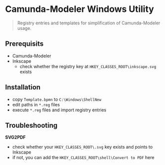 # Camunda-Modeler Windows Utility

> Registry entries and templates for simplification of Camunda-Modeler usage.

## Prerequisits

* Camunda-Modeler
* Inkscape
    * check whether the registry key at `HKEY_CLASSES_ROOT\inkscape.svg` exists

## Installation

* copy `Template.bpmn` to `C:\Windows\ShellNew`
* edit paths in `*.reg` files
* execute `*.reg` files and import registry entries

## Troubleshooting

**SVG2PDF**
* check whether your `HKEY_CLASSES_ROOT\.svg` key exists and points to Inkscape
* if not, you can add the `HKEY_CLASSES_ROOT\shell\Convert to PDF` here